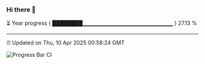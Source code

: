 ### Hi there 👋

⏳ Year progress { ████████▁▁▁▁▁▁▁▁▁▁▁▁▁▁▁▁▁▁▁▁▁▁ } 27.13 %

---

⏰ Updated on Thu, 10 Apr 2025 00:58:24 GMT

![Progress Bar CI](https://github.com/code-lakshay/GitHub-Actions-Demo/workflows/Progress%20Bar%20CI/badge.svg)
